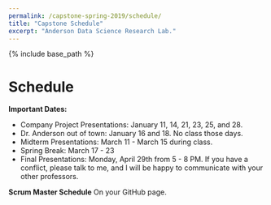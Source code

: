 ```yaml
---
permalink: /capstone-spring-2019/schedule/
title: "Capstone Schedule"
excerpt: "Anderson Data Science Research Lab."
---
```


{% include base_path %}

# Schedule
<b>Important Dates:</b>
* Company Project Presentations: January 11, 14, 21, 23, 25, and 28.
* Dr. Anderson out of town: January 16 and 18. No class those days.
* Midterm Presentations: March 11 - March 15 during class.
* Spring Break: March 17 - 23
* Final Presentations: Monday, April 29th from 5 - 8 PM. If you have a conflict, please talk to me, and I will be happy to communicate with your other professors.

<b>Scrum Master Schedule</b>
On your GitHub page.
